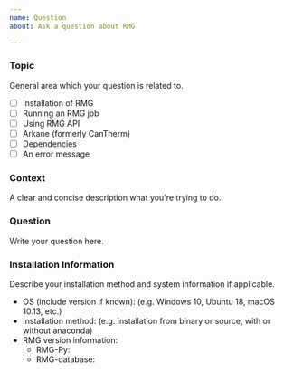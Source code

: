 ```yaml
---
name: Question
about: Ask a question about RMG

---
```


<!-- Thanks for your interest in RMG! Please first check the online documentation at reactionmechanismgenerator.github.io/RMG-Py to see if it answers your question. Also, try searching GitHub issues to see if someone has asked your question before. This template is provided as a guide, which you can adjust based on your question. -->

### Topic
General area which your question is related to.
 - [ ] Installation of RMG
 - [ ] Running an RMG job
 - [ ] Using RMG API
 - [ ] Arkane (formerly CanTherm)
 - [ ] Dependencies
 - [ ] An error message <!-- consider writing a bug report instead -->

### Context
A clear and concise description what you're trying to do.

### Question
Write your question here.

### Installation Information
Describe your installation method and system information if applicable.
 - OS (include version if known): (e.g. Windows 10, Ubuntu 18, macOS 10.13, etc.)
 - Installation method: (e.g. installation from binary or source, with or without anaconda)
 - RMG version information:
   <!--
   For binary installation, get version number using `conda list -f rmg`
   For installation from source, get git commit using `git describe --tags`
   -->
   - RMG-Py: 
   - RMG-database: 

